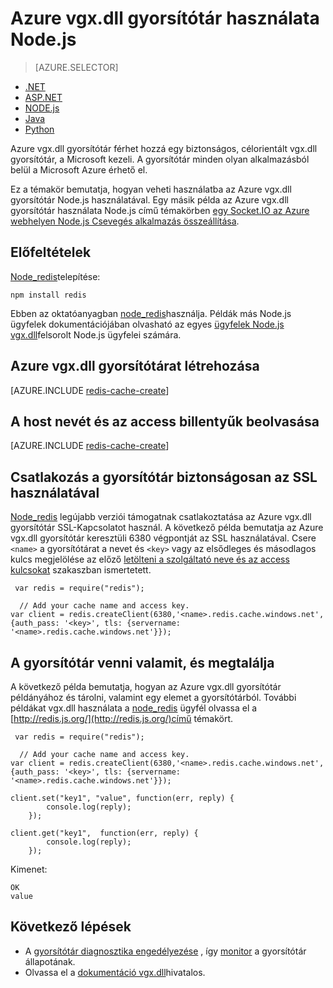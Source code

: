 <properties
    pageTitle="Azure vgx.dll gyorsítótár használata Node.js |} Microsoft Azure"
    description="Első lépések az Azure vgx.dll gyorsítótár Node.js és node_redis használatával."
    services="redis-cache"
    documentationCenter=""
    authors="steved0x"
    manager="douge"
    editor="v-lincan"/>

<tags
    ms.service="cache"
    ms.devlang="nodejs"
    ms.topic="hero-article"
    ms.tgt_pltfrm="cache-redis"
    ms.workload="tbd"
    ms.date="10/25/2016"
    ms.author="sdanie"/>

# <a name="how-to-use-azure-redis-cache-with-nodejs"></a>Azure vgx.dll gyorsítótár használata Node.js

> [AZURE.SELECTOR]
- [.NET](cache-dotnet-how-to-use-azure-redis-cache.md)
- [ASP.NET](cache-web-app-howto.md)
- [NODE.js](cache-nodejs-get-started.md)
- [Java](cache-java-get-started.md)
- [Python](cache-python-get-started.md)

Azure vgx.dll gyorsítótár férhet hozzá egy biztonságos, célorientált vgx.dll gyorsítótár, a Microsoft kezeli. A gyorsítótár minden olyan alkalmazásból belül a Microsoft Azure érhető el.

Ez a témakör bemutatja, hogyan veheti használatba az Azure vgx.dll gyorsítótár Node.js használatával. Egy másik példa az Azure vgx.dll gyorsítótár használata Node.js című témakörben [egy Socket.IO az Azure webhelyen Node.js Csevegés alkalmazás összeállítása](../app-service-web/web-sites-nodejs-chat-app-socketio.md).


## <a name="prerequisites"></a>Előfeltételek

[Node_redis](https://github.com/mranney/node_redis)telepítése:

    npm install redis

Ebben az oktatóanyagban [node_redis](https://github.com/mranney/node_redis)használja. Példák más Node.js ügyfelek dokumentációjában olvasható az egyes [ügyfelek Node.js vgx.dll](http://redis.io/clients#nodejs)felsorolt Node.js ügyfelei számára.

## <a name="create-a-redis-cache-on-azure"></a>Azure vgx.dll gyorsítótárat létrehozása

[AZURE.INCLUDE [redis-cache-create](../../includes/redis-cache-create.md)]

## <a name="retrieve-the-host-name-and-access-keys"></a>A host nevét és az access billentyűk beolvasása

[AZURE.INCLUDE [redis-cache-create](../../includes/redis-cache-access-keys.md)]

## <a name="connect-to-the-cache-securely-using-ssl"></a>Csatlakozás a gyorsítótár biztonságosan az SSL használatával

[Node_redis](https://github.com/mranney/node_redis) legújabb verziói támogatnak csatlakoztatása az Azure vgx.dll gyorsítótár SSL-Kapcsolatot használ. A következő példa bemutatja az Azure vgx.dll gyorsítótár keresztüli 6380 végpontját az SSL használatával. Csere `<name>` a gyorsítótárat a nevet és `<key>` vagy az elsődleges és másodlagos kulcs megjelölése az előző [letölteni a szolgáltató neve és az access kulcsokat](#retrieve-the-host-name-and-access-keys) szakaszban ismertetett.

     var redis = require("redis");
    
      // Add your cache name and access key.
    var client = redis.createClient(6380,'<name>.redis.cache.windows.net', {auth_pass: '<key>', tls: {servername: '<name>.redis.cache.windows.net'}});


## <a name="add-something-to-the-cache-and-retrieve-it"></a>A gyorsítótár venni valamit, és megtalálja

A következő példa bemutatja, hogyan az Azure vgx.dll gyorsítótár példányához és tárolni, valamint egy elemet a gyorsítótárból. További példákat vgx.dll használata a [node_redis](https://github.com/mranney/node_redis) ügyfél olvassa el a [http://redis.js.org/](http://redis.js.org/)című témakört.

     var redis = require("redis");
    
      // Add your cache name and access key.
    var client = redis.createClient(6380,'<name>.redis.cache.windows.net', {auth_pass: '<key>', tls: {servername: '<name>.redis.cache.windows.net'}});
    
    client.set("key1", "value", function(err, reply) {
            console.log(reply);
        });
    
    client.get("key1",  function(err, reply) {
            console.log(reply);
        });

Kimenet:

    OK
    value


## <a name="next-steps"></a>Következő lépések

- A [gyorsítótár diagnosztika engedélyezése](cache-how-to-monitor.md#enable-cache-diagnostics) , így [monitor](cache-how-to-monitor.md) a gyorsítótár állapotának.
- Olvassa el a [dokumentáció vgx.dll](http://redis.io/documentation)hivatalos.



